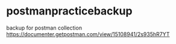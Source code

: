 # postmanpracticebackup
backup for postman collection
https://documenter.getpostman.com/view/15108941/2s935hR7YT
